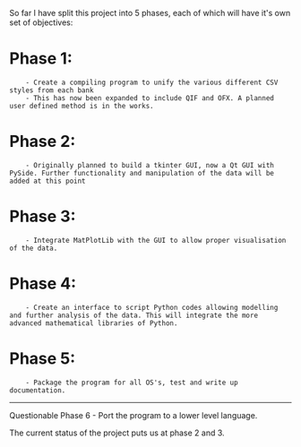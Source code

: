 So far I have split this project into 5 phases, each of which will have it's own set of objectives:

# Phase 1: #
        - Create a compiling program to unify the various different CSV styles from each bank 
        - This has now been expanded to include QIF and OFX. A planned user defined method is in the works.

# Phase 2: # 
        - Originally planned to build a tkinter GUI, now a Qt GUI with PySide. Further functionality and manipulation of the data will be added at this point
        
# Phase 3: #
        - Integrate MatPlotLib with the GUI to allow proper visualisation of the data.

# Phase 4: #
        - Create an interface to script Python codes allowing modelling and further analysis of the data. This will integrate the more advanced mathematical libraries of Python.

# Phase 5: #
        - Package the program for all OS's, test and write up documentation.
----------------------------------------------------------------------------------------------------------------------------------
Questionable Phase 6 - Port the program to a lower level language.

The current status of the project puts us at phase 2 and 3.
